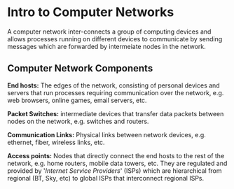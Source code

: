# Intro to Computer Networks

A computer network inter-connects a group of computing devices and allows processes running on different devices to communicate by sending messages which are forwarded by intermeiate nodes in the network.

## Computer Network Components

**End hosts:** The edges of the network, consisting of personal devices and servers that run processes requiring communication over the network, e.g. web browsers, online games, email servers, etc.

**Packet Switches:** intermediate devices that transfer data packets between nodes on the network, e.g. switches and routers.

**Communication Links:** Physical links between network devices, e.g. ethernet, fiber, wireless links, etc.

**Access points:** Nodes that directly connect the end hosts to the rest of the network, e.g. home routers, mobile data towers, etc. They are regulated and provided by '*Internet Service Providers*' (ISPs) which are hierarchical from regional (BT, Sky, etc) to global ISPs that interconnect regional ISPs.
